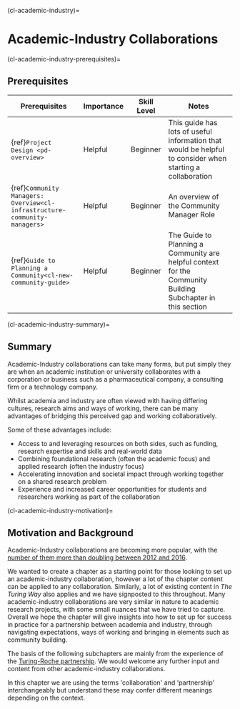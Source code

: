 (cl-academic-industry)=
# Academic-Industry Collaborations

(cl-academic-industry-prerequisites)=
## Prerequisites


| Prerequisites                                                                   | Importance | Skill Level | Notes                                                                                                       |
| ------------------------------------------------------------------------------- | ---------- | ----------- | ----------------------------------------------------------------------------------------------------------- |
| {ref}`Project Design <pd-overview>`                                       | Helpful    | Beginner    | This guide has lots of useful information that would be helpful to consider when starting a collaboration   |
| {ref}`Community Managers: Overview<cl-infrastructure-community-managers>` | Helpful    | Beginner    | An overview of the Community Manager Role                                                                   |
| {ref}`Guide to Planning a Community<cl-new-community-guide>`              | Helpful    | Beginner    | The Guide to Planning a Community are helpful context for the Community Building Subchapter in this section |

(cl-academic-industry-summary)=
## Summary
Academic-Industry collaborations can take many forms, but put simply they are when an academic institution or university collaborates with a corporation or business such as a pharmaceutical company, a consulting firm or a technology company.

Whilst academia and industry are often viewed with having differing cultures, research aims and ways of working, there can be many advantages of bridging this perceived gap and working collaboratively.

Some of these advantages include:
* Access to and leveraging resources on both sides, such as funding, research expertise and skills and real-world data
* Combining foundational research (often the academic focus) and applied research (often the industry focus)
* Accelerating innovation and societal impact through working together on a shared research problem
* Experience and increased career opportunities for students and researchers working as part of the collaboration

(cl-academic-industry-motivation)=
## Motivation and Background
Academic-Industry collaborations are becoming more popular, with the [number of them more than doubling between 2012 and 2016](https://www.nature.com/nature-index/news-blog/the-shifting-corporate-academic-relationship-in-pictures).

We wanted to create a chapter as a starting point for those looking to set up an academic-industry collaboration, however a lot of the chapter content can be applied to any collaboration. Similarly, a lot of existing content in _The Turing Way_ also applies and we have signposted to this throughout. Many academic-industry collaborations are very similar in nature to academic research projects, with some small nuances that we have tried to capture. Overall we hope the chapter will give insights into how to set up for success in practice for a partnership between academia and industry, through navigating expectations, ways of working and bringing in elements such as community building.

The basis of the following subchapters are mainly from the experience of the [Turing-Roche partnership](https://www.turing.ac.uk/research/research-projects/alan-turing-institute-roche-strategic-partnership). We would welcome any further input and content from other academic-industry collaborations.

In this chapter we are using the terms 'collaboration' and 'partnership' interchangeably but understand these may confer different meanings depending on the context.
